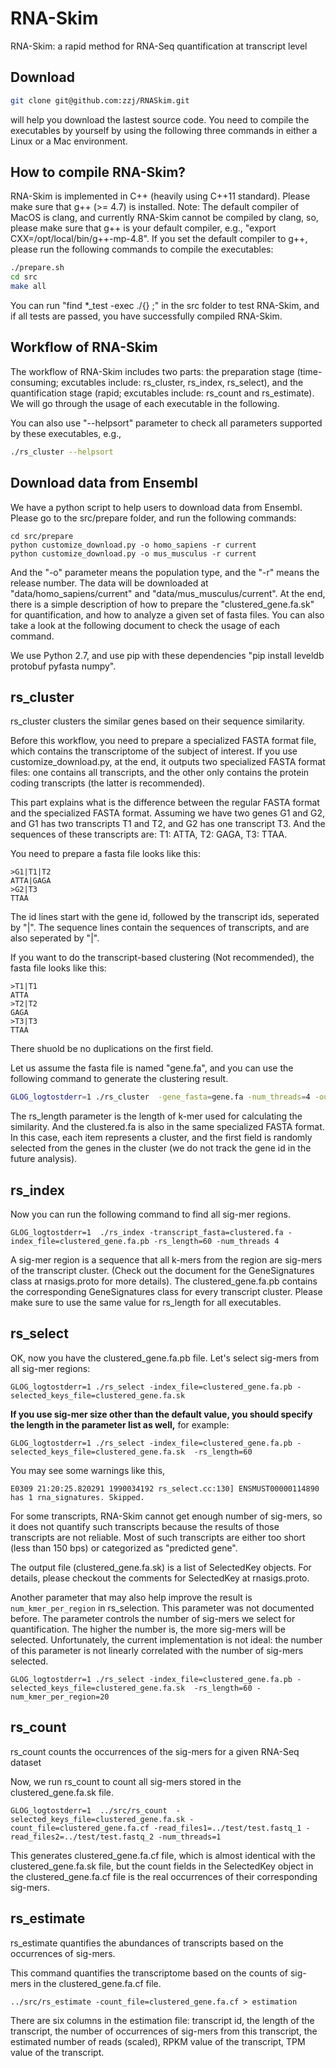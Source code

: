 RNA-Skim
========

RNA-Skim: a rapid method for RNA-Seq quantification at transcript level

Download
--------

```bash
git clone git@github.com:zzj/RNASkim.git
```
will help you download the lastest source code. You need to compile the executables by yourself by using the following three commands in either a Linux or a Mac environment.


How to compile RNA-Skim?
------------------------

RNA-Skim is implemented in C++ (heavily using C++11 standard). Please make sure that g++ (>= 4.7) is installed. Note: The default compiler of MacOS is clang, and currently RNA-Skim cannot be compiled by clang, so, please make sure that g++ is your default compiler, e.g., "export CXX=/opt/local/bin/g++-mp-4.8". If you set the default compiler to g++, please run the following commands to compile the executables:


```bash
./prepare.sh
cd src
make all
```

You can run "find *_test  -exec ./{} \;" in the src folder to test RNA-Skim, and if all tests are passed, you have successfully compiled RNA-Skim.

Workflow of RNA-Skim
--------------------

The workflow of RNA-Skim includes two parts: the preparation stage (time-consuming; excutables include: rs\_cluster, rs\_index, rs\_select), and the quantification stage (rapid; excutables include: rs\_count and rs\_estimate). We will go through the usage of each executable in the following. 

You can also use "--helpsort" parameter to check all parameters supported by these executables, e.g.,

```bash
./rs_cluster --helpsort
```

Download data from Ensembl
--------------------------

We have a python script to help users to download data from Ensembl. Please go to the src/prepare folder, and run the following commands:

```
cd src/prepare
python customize_download.py -o homo_sapiens -r current
python customize_download.py -o mus_musculus -r current
```

And the "-o" parameter means the population type, and the "-r" means the release number. The data will be downloaded at "data/homo\_sapiens/current" and "data/mus\_musculus/current". At the end, there is a simple description of how to prepare the "clustered\_gene.fa.sk" for quantification, and how to analyze a given set of fasta files. You can also take a look at the following document to check the usage of each command.

We use Python 2.7, and use pip with these dependencies "pip install leveldb protobuf pyfasta numpy".

rs_cluster
----------

rs_cluster clusters the similar genes based on their sequence similarity. 

Before this workflow, you need to prepare a specialized FASTA format file, which contains the transcriptome of the subject of interest. If you use customize\_download.py, at the end, it outputs two specialized FASTA format files: one contains all transcripts, and the other only contains the protein coding transcripts (the latter is recommended). 

This part explains what is the difference between the regular FASTA format and the specialized FASTA format. Assuming we have two genes G1 and G2, and G1 has two transcripts T1 and T2, and G2 has one transcript T3. And the sequences of these transcripts are: T1: ATTA, T2: GAGA, T3: TTAA.

You need to prepare a fasta file looks like this:
```
>G1|T1|T2
ATTA|GAGA
>G2|T3
TTAA
```
The id lines start with the gene id, followed by the transcript ids, seperated by "|". The sequence lines contain the sequences of transcripts, and are also seperated by "|".

If you want to do the transcript-based clustering (Not recommended), the fasta file looks like this:
```
>T1|T1
ATTA
>T2|T2
GAGA
>T3|T3
TTAA
```

There shuold be no duplications on the first field. 

Let us assume the fasta file is named "gene.fa", and you can use the following command to generate the clustering result. 

```bash
GLOG_logtostderr=1 ./rs_cluster  -gene_fasta=gene.fa -num_threads=4 -output=clustered.fa -rs_length=60
```

The rs_length parameter is the length of k-mer used for calculating the similarity. 
And the clustered.fa is also in the same specialized FASTA format. In this case, each item represents a cluster, and the first field is randomly selected from the genes in the cluster (we do not track the gene id in the future analysis). 

rs_index
--------

Now you can run the following command to find all sig-mer regions.

```
GLOG_logtostderr=1  ./rs_index -transcript_fasta=clustered.fa -index_file=clustered_gene.fa.pb -rs_length=60 -num_threads 4
```
A sig-mer region is a sequence that all k-mers from the region are sig-mers of the transcript cluster. (Check out the document for the GeneSignatures class at rnasigs.proto for more details). The clustered\_gene.fa.pb contains the corresponding GeneSignatures class for every transcript cluster. Please make sure to use the same value for rs\_length for all executables. 

rs_select
---------

OK, now you have the clustered_gene.fa.pb file. Let's select sig-mers from all sig-mer regions:

```
GLOG_logtostderr=1 ./rs_select -index_file=clustered_gene.fa.pb -selected_keys_file=clustered_gene.fa.sk
```

**If you use sig-mer size other than the default value, you should specify the length in the parameter list as well,** for example:

```
GLOG_logtostderr=1 ./rs_select -index_file=clustered_gene.fa.pb -selected_keys_file=clustered_gene.fa.sk  -rs_length=60
```


You may see some warnings like this,

```E0309 21:20:25.820291 1990034192 rs_select.cc:130] ENSMUST00000114890 has 1 rna_signatures. Skipped.```

For some transcripts, RNA-Skim cannot get enough number of sig-mers, so it does not quantify such transcripts because the results of those transcripts are not reliable. Most of such transcripts are either too short (less than 150 bps) or categorized as "predicted gene".

The output file (clustered_gene.fa.sk) is a list of SelectedKey objects. For details, please checkout the comments for SelectedKey at rnasigs.proto.

Another parameter that may also help improve the result is `num_kmer_per_region` in rs_selection. This parameter was not documented before. The parameter controls the number of sig-mers we select for quantification. The higher the number is, the more sig-mers will be selected. Unfortunately, the current implementation is not ideal: the number of this parameter is not linearly correlated with the number of sig-mers selected. 


```
GLOG_logtostderr=1 ./rs_select -index_file=clustered_gene.fa.pb -selected_keys_file=clustered_gene.fa.sk  -rs_length=60 -num_kmer_per_region=20
```


rs_count
--------

rs_count counts the occurrences of the sig-mers for a given RNA-Seq dataset

Now, we run rs\_count to count all sig-mers stored in the clustered_gene.fa.sk file.

```
GLOG_logtostderr=1  ../src/rs_count  -selected_keys_file=clustered_gene.fa.sk -count_file=clustered_gene.fa.cf -read_files1=../test/test.fastq_1 -read_files2=../test/test.fastq_2 -num_threads=1
```

This generates clustered\_gene.fa.cf file, which is almost identical with the clustered\_gene.fa.sk file, but the count fields in the SelectedKey object in the clustered_gene.fa.cf file is the real occurrences of their corresponding sig-mers.

rs_estimate
-----------

rs_estimate quantifies the abundances of transcripts based on the occurrences of sig-mers.

This command quantifies the transcriptome based on the counts of sig-mers in the clustered_gene.fa.cf file.
```
../src/rs_estimate -count_file=clustered_gene.fa.cf > estimation
```

There are six columns in the estimation file: transcript id, the length of the transcript, the number of occurrences of sig-mers from this transcript, the estimated number of reads (scaled), RPKM value of the transcript, TPM value of the transcript.

